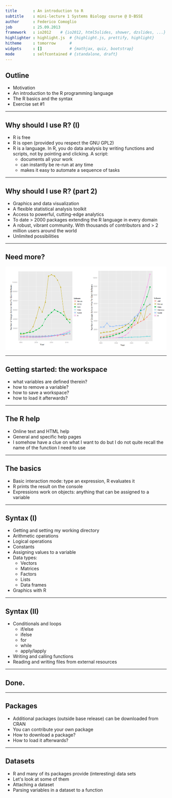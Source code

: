 ```yaml
---
title       : An introduction to R 
subtitle    : mini-lecture 1 Systems Biology course @ D-BSSE
author      : Federico Comoglio
job         : 25.09.2013 
framework   : io2012    # {io2012, html5slides, shower, dzslides, ...}
highlighter : highlight.js  # {highlight.js, prettify, highlight}
hitheme     : tomorrow      # 
widgets     : []            # {mathjax, quiz, bootstrap}
mode        : selfcontained # {standalone, draft}
---
```


## Outline

+ Motivation
+ An introduction to the R programming language
+ The R basics and the syntax
+ Exercise set #1

---

## Why should I use R? (I)

+ R is free
+ R is open (provided you respect the GNU GPL2)
+ R is a language. In R, you do data analysis by writing functions and scripts, not by pointing and clicking. A script:
    + documents all your work
    + can instantly be re-run at any time
    + makes it easy to automate a sequence of tasks

---

## Why should I use R? (part 2)

+ Graphics and data visualization
+ A flexible statistical analysis toolkit 
+ Access to powerful, cutting-edge analytics 
+ To date > 2000 packages extending the R language in every domain
+ A robust, vibrant community. With thousands of contributors and > 2 million users around the world
+ Unlimited possibilities

---

## Need more?

![Wrong path](Rusage.png)

---

## Getting started: the workspace

+ what variables are defined therein?
+ how to remove a variable?
+ how to save a workspace?
+ how to load it afterwards?

---

## The R help

+ Online text and HTML help
+ General and specific help pages
+ I somehow have a clue on what I want to do but I do not quite recall the name of the function I need to use

---

## The basics

+ Basic interaction mode: type an expression, R evaluates it
+ R prints the result on the console
+ Expressions work on objects: anything that can be assigned to a variable

---

## Syntax (I)

+ Getting and setting my working directory
+ Arithmetic operations
+ Logical operations
+ Constants
+ Assigning values to a variable
+ Data types:
    + Vectors 
    + Matrices
    + Factors
    + Lists
    + Data frames
+ Graphics with R

---

## Syntax (II)

+ Conditionals and loops
    + if/else
    + ifelse
    + for
    + while
    + apply/lapply
+ Writing and calling functions
+ Reading and writing files from external resources

---

## Done.

---

## Packages

+ Additional packages (outside base release) can be downloaded from CRAN
+ You can contribute your own package
+ How to download a package?
+ How to load it afterwards?

---

## Datasets

+ R and many of its packages provide (interesting) data sets
+ Let's look at some of them
+ Attaching a dataset
+ Parsing variables in a dataset to a function
